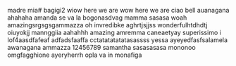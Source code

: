 madre mia# bagigi2
wiow
here we are
wow here we are
ciao bell
auanagana
ahahaha
amanda
se va la bogonasdvag
mamma
sasasa
woah
amazingsrgsgsgammazza oh
invredibke
aghrtjsjjss
wonderfulhtdhdtj
oiuyokjj mannggiia
aahahhh
amazing
amremma caneaetyay
superissimo
i lof4aasdfafeaf
adfadsfaaffa
cctatatatatatasassss
yessa
ayeyedfasfsalamela
awanagana
ammazza
12456789
samantha
sasasasasa
mononoo
omgfagghione
ayeryherrh
opla
va in monafiga

